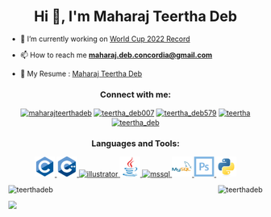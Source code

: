 <h1 align="center">Hi 👋, I'm Maharaj Teertha Deb</h1>


- 🔭 I’m currently working on [World Cup 2022 Record](https://github.com/TeerthaDeb/World-Cup-2022-record)

- 📫 How to reach me **maharaj.deb.concordia@gmail.com**

- 📄 My Resume : [Maharaj Teertha Deb](https://flowcv.com/resume/4ob33oo27s)

<h3 align="center">Connect with me:</h3>
<p align="center">
<a href="https://linkedin.com/in/maharajteerthadeb" target="white"><img align="center" src="https://raw.githubusercontent.com/rahuldkjain/github-profile-readme-generator/master/src/images/icons/Social/linked-in-alt.svg" alt="maharajteerthadeb" height="30" width="40" /></a>
<a href="https://www.codechef.com/users/teertha_deb007" target="white"><img align="center" src="https://cdn.jsdelivr.net/npm/simple-icons@3.1.0/icons/codechef.svg" alt="teertha_deb007" height="30" width="40" /></a>
<a href="https://www.hackerrank.com/teertha_deb579" target="_white"><img align="center" src="https://raw.githubusercontent.com/rahuldkjain/github-profile-readme-generator/master/src/images/icons/Social/hackerrank.svg" alt="teertha_deb579" height="30" width="40" /></a>
<a href="https://codeforces.com/profile/teertha" target="white"><img align="center" src="https://raw.githubusercontent.com/rahuldkjain/github-profile-readme-generator/master/src/images/icons/Social/codeforces.svg" alt="teertha" height="30" width="40" /></a>
<a href="https://www.leetcode.com/teertha_deb" target="white"><img align="center" src="https://raw.githubusercontent.com/rahuldkjain/github-profile-readme-generator/master/src/images/icons/Social/leet-code.svg" alt="teertha_deb" height="30" width="40" /></a>
</p>

<h3 align="center">Languages and Tools:</h3>
<p align="center"> <a href="https://www.cprogramming.com/" target="_blank" rel="noreferrer"> <img src="https://raw.githubusercontent.com/devicons/devicon/master/icons/c/c-original.svg" alt="c" width="40" height="40"/> </a> <a href="https://www.w3schools.com/cpp/" target="_blank" rel="noreferrer"> <img src="https://raw.githubusercontent.com/devicons/devicon/master/icons/cplusplus/cplusplus-original.svg" alt="cplusplus" width="40" height="40"/> </a> <a href="https://www.adobe.com/in/products/illustrator.html" target="_blank" rel="noreferrer"> <img src="https://www.vectorlogo.zone/logos/adobe_illustrator/adobe_illustrator-icon.svg" alt="illustrator" width="40" height="40"/> </a> <a href="https://www.java.com" target="_blank" rel="noreferrer"> <img src="https://raw.githubusercontent.com/devicons/devicon/master/icons/java/java-original.svg" alt="java" width="40" height="40"/> </a> <a href="https://www.microsoft.com/en-us/sql-server" target="_blank" rel="noreferrer"> <img src="https://www.svgrepo.com/show/303229/microsoft-sql-server-logo.svg" alt="mssql" width="40" height="40"/> </a> <a href="https://www.mysql.com/" target="_blank" rel="noreferrer"> <img src="https://raw.githubusercontent.com/devicons/devicon/master/icons/mysql/mysql-original-wordmark.svg" alt="mysql" width="40" height="40"/> </a> <a href="https://www.photoshop.com/en" target="_blank" rel="noreferrer"> <img src="https://raw.githubusercontent.com/devicons/devicon/master/icons/photoshop/photoshop-line.svg" alt="photoshop" width="40" height="40"/> </a> <a href="https://www.python.org" target="_blank" rel="noreferrer"> <img src="https://raw.githubusercontent.com/devicons/devicon/master/icons/python/python-original.svg" alt="python" width="40" height="40"/> </a> </p>

<p><img align="left" src="https://github-readme-stats.vercel.app/api/top-langs?username=teerthadeb&show_icons=true&locale=en&layout=compact&theme=dark" alt="teerthadeb" /></p>

<p>&nbsp;<img align="right" src="https://github-readme-stats.vercel.app/api?username=teerthadeb&show_icons=true&locale=en&theme=dark" alt="teerthadeb" /></p>

![](https://www.svgrepo.com/show/265055/coding-programming-language.svg)
